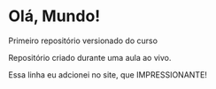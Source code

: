 # Olá, Mundo!
Primeiro repositório versionado do curso 

Repositório criado durante uma aula ao vivo.

Essa linha eu adcionei no site, que IMPRESSIONANTE!
